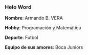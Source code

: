 ### Helo Word

**Nombre**: Armando B. VERA

**Hobby**: Programación y Matemática

**Deporte**: Futbol

**Equipo de sus amores**: Boca Juniors

